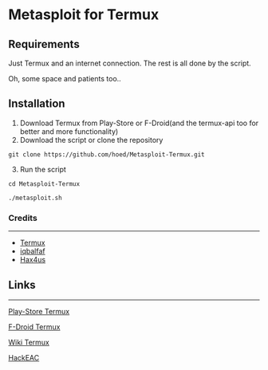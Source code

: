 # Metasploit for Termux


## Requirements

Just Termux and an internet connection. The rest is all done by the script.

Oh, some space and patients too..

## Installation

1. Download Termux from Play-Store or F-Droid(and the termux-api too for better and more functionality)
2. Download the script or clone the repository

```shell
git clone https://github.com/hoed/Metasploit-Termux.git
```

3. Run the script


```shell
cd Metasploit-Termux

./metasploit.sh
```

### Credits
---

* [Termux](https://termux.com/)
* [iqbalfaf](https://github.com/iqbalfaf/)
* [Hax4us](https://github.com/Hax4us/)

## Links
___

[Play-Store Termux](https://play.google.com/store/apps/details?id=com.termux)

[F-Droid Termux](https://f-droid.org/repository/browse/?fdid=com.termux)

[Wiki Termux](https://wiki.termux.com/wiki/)

[HackEAC](https://www.hackeac.com)
